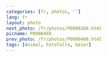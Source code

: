 ```yaml
---
categories: [fr, photos, '']
lang: fr
layout: photo
next_photo: /fr/photos/P0000268.html
picname: P0000469
prev_photo: /fr/photos/P0000468.html
tags: [Animal, Fotofalle, Geier]
---
```

